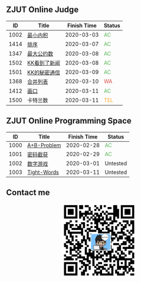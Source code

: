 
## ZJUT Online Judge

|  ID  |                                                Title                                                | Finish Time |                  Status                 |
|------|-----------------------------------------------------------------------------------------------------|-------------|-----------------------------------------|
| 1002 | [最小内积](https://github.com/RunCoderHang/ZJUT-Notes/blob/master/ZJUT-OJ/1002-最小内积.md)         | 2020-03-03  | <span style="color:#5bb75b;">AC</span>  |
| 1414 | [排序](https://github.com/RunCoderHang/ZJUT-Notes/blob/master/ZJUT-OJ/1414-排序.md)                 | 2020-03-07  | <span style="color:#5bb75b;">AC</span>  |
| 1347 | [最大公约数](https://github.com/RunCoderHang/ZJUT-Notes/blob/master/ZJUT-OJ/1347-最大公约数.md)     | 2020-03-08  | <span style="color:#5bb75b;">AC</span>  |
| 1502 | [KK看到了新闻](https://github.com/RunCoderHang/ZJUT-Notes/blob/master/ZJUT-OJ/1502-KK看到了新闻.md) | 2020-03-08  | <span style="color:#5bb75b;">AC</span>  |
| 1501 | [KK的秘密通信](https://github.com/RunCoderHang/ZJUT-Notes/blob/master/ZJUT-OJ/1501-KK的秘密通信.md) | 2020-03-09  | <span style="color:#5bb75b;">AC</span>  |
| 1368 | [合并列表](https://github.com/RunCoderHang/ZJUT-Notes/blob/master/ZJUT-OJ/1368-合并列表.md)         | 2020-03-10  | <span style="color:#da4f49;">WA</span>  |
| 1412 | [画口](https://github.com/RunCoderHang/ZJUT-Notes/blob/master/ZJUT-OJ/1412-画口.md)                 | 2020-03-11  | <span style="color:#5bb75b;">AC</span>  |
| 1500 | 卡特兰数                                                                                            | 2020-03-11  | <span style="color:#faa732;">TEL</span> |

## ZJUT Online Programming Space  

|  ID  |                                               Title                                                | Finish Time |                 Status                 |
|------|----------------------------------------------------------------------------------------------------|-------------|----------------------------------------|
| 1000 | [A+B-Problem](https://github.com/RunCoderHang/ZJUT-Notes/blob/master/ZJUT-ACM/1000-A+B-Problem.md) | 2020-02-28  | <span style="color:#5bb75b;">AC</span> |
| 1001 | [密码截获](https://github.com/RunCoderHang/ZJUT-Notes/blob/master/ZJUT-ACM/1001-密码截获.md)       | 2020-02-29  | <span style="color:#5bb75b;">AC</span> |
| 1002 | [数字游戏](https://github.com/RunCoderHang/ZJUT-Notes/blob/master/ZJUT-ACM/1002-数字游戏.md)       | 2020-03-01  | Untested                               |
| 1003 | [Tight-Words](https://github.com/RunCoderHang/ZJUT-Notes/blob/master/ZJUT-ACM/1003-Tight-Words.md) | 2020-03-11  | Untested                               |


## Contact me

<div align="center">
    <img width="200px" src="https://github.com/RunCoderHang/LeetCode-Notes/blob/master/image/wxgzh-hang.png"></img>
</div>